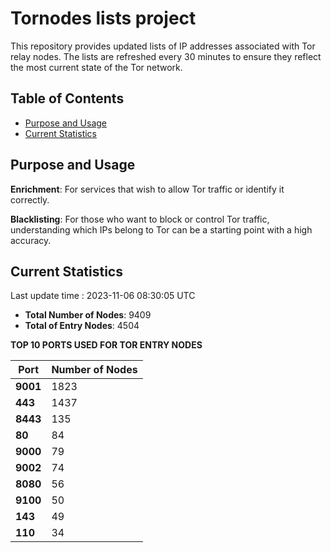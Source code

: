 # Tornodes lists project

This repository provides updated lists of IP addresses associated with Tor relay nodes. The lists are refreshed every 30 minutes to ensure they reflect the most current state of the Tor network.

## Table of Contents

- [Purpose and Usage](#purpose-and-usage)
- [Current Statistics](#current-statistics)


## Purpose and Usage

**Enrichment**: For services that wish to allow Tor traffic or identify it correctly.

**Blacklisting**: For those who want to block or control Tor traffic, understanding which IPs belong to Tor can be a starting point with a high accuracy.

## Current Statistics

Last update time : 2023-11-06 08:30:05 UTC

- **Total Number of Nodes**: 9409
- **Total of Entry Nodes**: 4504

**TOP 10 PORTS USED FOR TOR ENTRY NODES**

| **Port** | **Number of Nodes** |
|------|-----------------|
| **9001**   | 1823  |
| **443**   | 1437  |
| **8443**   | 135  |
| **80**   | 84  |
| **9000**   | 79  |
| **9002**   | 74  |
| **8080**   | 56  |
| **9100**   | 50  |
| **143**   | 49  |
| **110**   | 34  |


